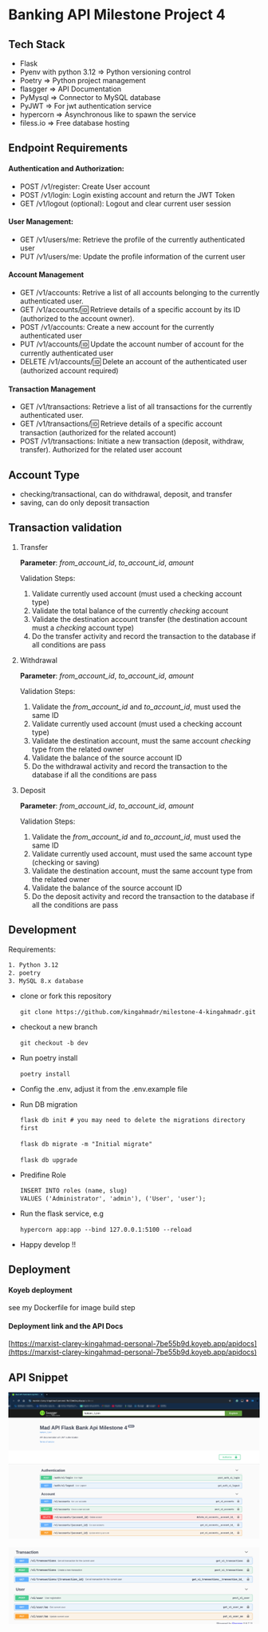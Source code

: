 # Banking API Milestone Project 4

## Tech Stack
- Flask
- Pyenv with python 3.12 => Python versioning control
- Poetry => Python project management
- flasgger => API Documentation
- PyMysql => Connector to MySQL database
- PyJWT => For jwt authentication service
- hypercorn => Asynchronous like to spawn the service
- filess.io => Free database hosting

## Endpoint Requirements
#### Authentication and Authorization:
- POST /v1/register: Create User account
- POST /v1/login: Login existing account and return the JWT Token
- GET /v1/logout (optional): Logout and clear current user session

#### User Management:
- GET /v1/users/me: Retrieve the profile of the currently authenticated user
- PUT /v1/users/me: Update the profile information of the current user

#### Account Management
- GET /v1/accounts: Retrive a list of all accounts belonging to the currently authenticated user.
- GET /v1/accounts/:id: Retrieve details of a specific account by its ID (authorized to the account owner).
- POST /v1/accounts: Create a new account for the currently authenticated user
- PUT /v1/accounts/:id: Update the account number of account for the currently authenticated user
- DELETE /v1/accounts/:id: Delete an account of the authenticated user (authorized account required)

#### Transaction Management
- GET /v1/transactions: Retrieve a list of all transactions for the currently authenticated user.
- GET /v1/transactions/:id: Retrieve details of a specific account transaction (authorized for the related account)
- POST /v1/transactions: Initiate a new transaction (deposit, withdraw, transfer). Authorized for the related user account

## Account Type
- checking/transactional, can do withdrawal, deposit, and transfer
- saving, can do only deposit transaction

## Transaction validation
1. Transfer

    **Parameter**: *from_account_id*, *to_account_id*, *amount*

    Validation Steps:

    1. Validate currently used account (must used a checking account type)
    2. Validate the total balance of the currently *checking* account
    3. Validate the destination account transfer (the destination account must a *checking* account type)
    4. Do the transfer activity and record the transaction to the database if all conditions are pass

2. Withdrawal

    **Parameter**: *from_account_id*, *to_account_id*, *amount*

    Validation Steps:

    1. Validate the *from_account_id* and *to_account_id*, must used the same ID
    2. Validate currently used account (must used a checking account type)
    3. Validate the destination account, must the same account *checking* type from the related owner
    4. Validate the balance of the source account ID
    5. Do the withdrawal activity and record the transaction to the database if all the conditions are pass

3. Deposit

    **Parameter**: *from_account_id*, *to_account_id*, *amount*

    Validation Steps:

    1. Validate the *from_account_id* and *to_account_id*, must used the same ID
    2. Validate currently used account, must used the same account type (checking or saving)
    3. Validate the destination account, must the same account type from the related owner
    4. Validate the balance of the source account ID
    5. Do the deposit activity and record the transaction to the database if all the conditions are pass


## Development

Requirements:

    1. Python 3.12
    2. poetry
    3. MySQL 8.x database
    
 
- clone or fork this repository

    `git clone https://github.com/kingahmadr/milestone-4-kingahmadr.git`

- checkout a new branch

    `git checkout -b dev`

- Run poetry install 

    `poetry install`

- Config the .env, adjust it from the .env.example file

- Run DB migration

    ```
    flask db init # you may need to delete the migrations directory first

    flask db migrate -m "Initial migrate"

    flask db upgrade
    ```

- Predifine Role 

    ```
    INSERT INTO roles (name, slug)
    VALUES ('Administrator', 'admin'), ('User', 'user');
    ```

- Run the flask service, e.g

    `hypercorn app:app --bind 127.0.0.1:5100 --reload` 

- Happy develop !!



## Deployment

#### Koyeb deployment
see my Dockerfile for image build step

#### Deployment link and the API Docs

[https://marxist-clarey-kingahmad-personal-7be55b9d.koyeb.app/apidocs](https://marxist-clarey-kingahmad-personal-7be55b9d.koyeb.app/apidocs)


## API Snippet

![Swagger Snippet 1](ReadME-img/pic1-app.png)

![Swagger Snippet 2](ReadME-img/pic2-app.png)






